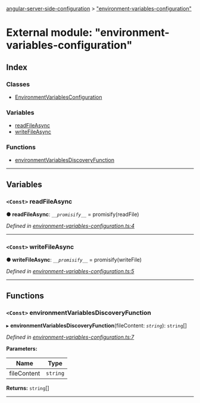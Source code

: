 [angular-server-side-configuration](../README.md) > ["environment-variables-configuration"](../modules/_environment_variables_configuration_.md)

# External module: "environment-variables-configuration"

## Index

### Classes

* [EnvironmentVariablesConfiguration](../classes/_environment_variables_configuration_.environmentvariablesconfiguration.md)

### Variables

* [readFileAsync](_environment_variables_configuration_.md#readfileasync)
* [writeFileAsync](_environment_variables_configuration_.md#writefileasync)

### Functions

* [environmentVariablesDiscoveryFunction](_environment_variables_configuration_.md#environmentvariablesdiscoveryfunction)

---

## Variables

<a id="readfileasync"></a>

### `<Const>` readFileAsync

**● readFileAsync**: *`__promisify__`* =  promisify(readFile)

*Defined in [environment-variables-configuration.ts:4](https://github.com/kyubisation/angular-server-side-configuration/blob/c276a03/src/environment-variables-configuration.ts#L4)*

___
<a id="writefileasync"></a>

### `<Const>` writeFileAsync

**● writeFileAsync**: *`__promisify__`* =  promisify(writeFile)

*Defined in [environment-variables-configuration.ts:5](https://github.com/kyubisation/angular-server-side-configuration/blob/c276a03/src/environment-variables-configuration.ts#L5)*

___

## Functions

<a id="environmentvariablesdiscoveryfunction"></a>

### `<Const>` environmentVariablesDiscoveryFunction

▸ **environmentVariablesDiscoveryFunction**(fileContent: *`string`*): `string`[]

*Defined in [environment-variables-configuration.ts:7](https://github.com/kyubisation/angular-server-side-configuration/blob/c276a03/src/environment-variables-configuration.ts#L7)*

**Parameters:**

| Name | Type |
| ------ | ------ |
| fileContent | `string` |

**Returns:** `string`[]

___

